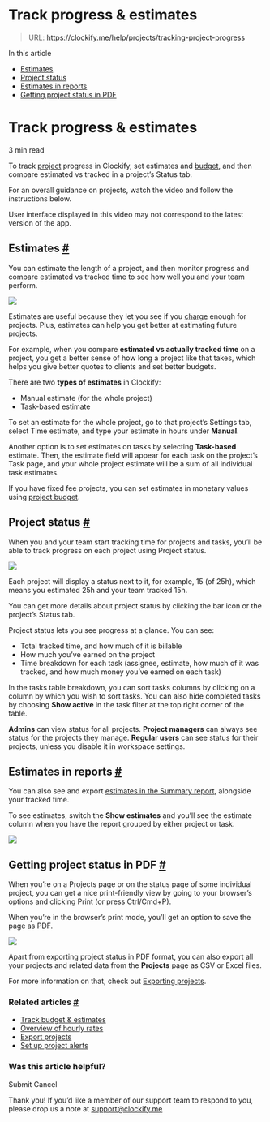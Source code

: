 # Track progress & estimates

> URL: https://clockify.me/help/projects/tracking-project-progress

In this article

* [Estimates](#estimates)
* [Project status](#project-status)
* [Estimates in reports](#estimates-in-reports)
* [Getting project status in PDF](#getting-project-status-in-pdf)

# Track progress & estimates

3 min read

To track [project](https://clockify.me/help/projects#Managingprojects) progress in Clockify, set estimates and [budget](https://clockify.me/help/projects/project-budget), and then compare estimated vs tracked in a project’s Status tab.

For an overall guidance on projects, watch the video and follow the instructions below.

User interface displayed in this video may not correspond to the latest version of the app.

## Estimates [#](#estimates)

You can estimate the length of a project, and then monitor progress and compare estimated vs tracked time to see how well you and your team perform.

![](https://clockify.me/help/wp-content/uploads/2024/07/Screenshot-2024-07-26-at-11.02.52-1024x505.png)

Estimates are useful because they let you see if you [charge](https://clockify.me/help/reports/hourly-rates) enough for projects. Plus, estimates can help you get better at estimating future projects.

For example, when you compare **estimated vs actually tracked time** on a project, you get a better sense of how long a project like that takes, which helps you give better quotes to clients and set better budgets.

There are two **types of estimates** in Clockify:

* Manual estimate (for the whole project)
* Task-based estimate

To set an estimate for the whole project, go to that project’s Settings tab, select Time estimate, and type your estimate in hours under **Manual**.

Another option is to set estimates on tasks by selecting **Task-based** estimate. Then, the estimate field will appear for each task on the project’s Task page, and your whole project estimate will be a sum of all individual task estimates.

If you have fixed fee projects, you can set estimates in monetary values using [project budget](https://clockify.me/help/projects/project-budget).

## Project status [#](#project-status)

When you and your team start tracking time for projects and tasks, you’ll be able to track progress on each project using Project status.

![](https://clockify.me/help/wp-content/uploads/2023/05/Screenshot-2023-05-29-at-15.20.26-1024x540.png)

Each project will display a status next to it, for example, 15 (of 25h), which means you estimated 25h and your team tracked 15h.

You can get more details about project status by clicking the bar icon or the project’s Status tab.

Project status lets you see progress at a glance. You can see:

* Total tracked time, and how much of it is billable
* How much you’ve earned on the project
* Time breakdown for each task (assignee, estimate, how much of it was tracked, and how much money you’ve earned on each task)

In the tasks table breakdown, you can sort tasks columns by clicking on a column by which you wish to sort tasks. You can also hide completed tasks by choosing **Show active** in the task filter at the top right corner of the table.

**Admins** can view status for all projects. **Project managers** can always see status for the projects they manage. **Regular users** can see status for their projects, unless you disable it in workspace settings.

## Estimates in reports [#](#estimates-in-reports)

You can also see and export [estimates in the Summary report](https://clockify.me/help/projects/project-budget#estimates-in-reports), alongside your tracked time.

To see estimates, switch the **Show estimates** and you’ll see the estimate column when you have the report grouped by either project or task.

![](https://clockify.me/help/wp-content/uploads/2024/03/Screenshot-2024-03-20-at-16.13.32-1024x326.png)

## Getting project status in PDF [#](#getting-project-status-in-pdf)

When you’re on a Projects page or on the status page of some individual project, you can get a nice print-friendly view by going to your browser’s options and clicking Print (or press Ctrl/Cmd+P).

When you’re in the browser’s print mode, you’ll get an option to save the page as PDF.

![](https://clockify.me/help/wp-content/uploads/2018/01/project-status-print11-1024x702.png)

Apart from exporting project status in PDF format, you can also export all your projects and related data from the **Projects** page as CSV or Excel files.

For more information on that, check out [Exporting projects](https://clockify.me/help/projects/exporting-projects).

### Related articles [#](#related-articles)

* [Track budget & estimates](https://clockify.me/help/projects/project-budget)
* [Overview of hourly rates](https://clockify.me/help/reports/hourly-rates)
* [Export projects](https://clockify.me/help/projects/exporting-projects)
* [Set up project alerts](https://clockify.me/help/projects/alerts)

### Was this article helpful?

Submit
Cancel

Thank you! If you’d like a member of our support team to respond to you, please drop us a note at support@clockify.me